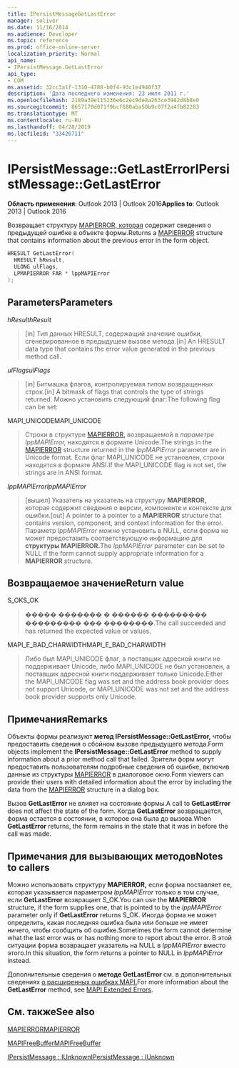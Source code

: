 ```yaml
---
title: IPersistMessageGetLastError
manager: soliver
ms.date: 11/16/2014
ms.audience: Developer
ms.topic: reference
ms.prod: office-online-server
localization_priority: Normal
api_name:
- IPersistMessage.GetLastError
api_type:
- COM
ms.assetid: 32cc3a1f-1310-4788-b0f4-93c1e4940f37
description: 'Дата последнего изменения: 23 июля 2011 г.'
ms.openlocfilehash: 2189a39e115236e6c2ec9de8a263ce3982d8b8e0
ms.sourcegitcommit: 8657170d071f9bcf680aba50b9c07f2a4fb82283
ms.translationtype: MT
ms.contentlocale: ru-RU
ms.lasthandoff: 04/28/2019
ms.locfileid: "33426711"
---
```

# <a name="ipersistmessagegetlasterror"></a><span data-ttu-id="82932-103">IPersistMessage::GetLastError</span><span class="sxs-lookup"><span data-stu-id="82932-103">IPersistMessage::GetLastError</span></span>

  
  
<span data-ttu-id="82932-104">**Область применения**: Outlook 2013 | Outlook 2016</span><span class="sxs-lookup"><span data-stu-id="82932-104">**Applies to**: Outlook 2013 | Outlook 2016</span></span> 
  
<span data-ttu-id="82932-105">Возвращает структуру [MAPIERROR, которая](mapierror.md) содержит сведения о предыдущей ошибке в объекте формы.</span><span class="sxs-lookup"><span data-stu-id="82932-105">Returns a [MAPIERROR](mapierror.md) structure that contains information about the previous error in the form object.</span></span> 
  
```cpp
HRESULT GetLastError(
  HRESULT hResult,
  ULONG ulFlags,
  LPMAPIERROR FAR * lppMAPIError
);
```

## <a name="parameters"></a><span data-ttu-id="82932-106">Parameters</span><span class="sxs-lookup"><span data-stu-id="82932-106">Parameters</span></span>

 <span data-ttu-id="82932-107">_hResult_</span><span class="sxs-lookup"><span data-stu-id="82932-107">_hResult_</span></span>
  
> <span data-ttu-id="82932-108">[in] Тип данных HRESULT, содержащий значение ошибки, сгенерированное в предыдущем вызове метода.</span><span class="sxs-lookup"><span data-stu-id="82932-108">[in] An HRESULT data type that contains the error value generated in the previous method call.</span></span>
    
 <span data-ttu-id="82932-109">_ulFlags_</span><span class="sxs-lookup"><span data-stu-id="82932-109">_ulFlags_</span></span>
  
> <span data-ttu-id="82932-110">[in] Битмашка флагов, контролируемая типом возвращенных строк.</span><span class="sxs-lookup"><span data-stu-id="82932-110">[in] A bitmask of flags that controls the type of strings returned.</span></span> <span data-ttu-id="82932-111">Можно установить следующий флаг:</span><span class="sxs-lookup"><span data-stu-id="82932-111">The following flag can be set:</span></span>
    
<span data-ttu-id="82932-112">MAPI_UNICODE</span><span class="sxs-lookup"><span data-stu-id="82932-112">MAPI_UNICODE</span></span> 
  
> <span data-ttu-id="82932-113">Строки в структуре [MAPIERROR,](mapierror.md) возвращаемой в  _параметре lppMAPIError,_ находятся в формате Unicode.</span><span class="sxs-lookup"><span data-stu-id="82932-113">The strings in the [MAPIERROR](mapierror.md) structure returned in the  _lppMAPIError_ parameter are in Unicode format.</span></span> <span data-ttu-id="82932-114">Если флаг MAPI_UNICODE не установлен, строки находятся в формате ANSI.</span><span class="sxs-lookup"><span data-stu-id="82932-114">If the MAPI_UNICODE flag is not set, the strings are in ANSI format.</span></span> 
    
 <span data-ttu-id="82932-115">_lppMAPIError_</span><span class="sxs-lookup"><span data-stu-id="82932-115">_lppMAPIError_</span></span>
  
> <span data-ttu-id="82932-116">[вышел] Указатель на указатель на структуру **MAPIERROR,** которая содержит сведения о версии, компоненте и контексте для ошибки.</span><span class="sxs-lookup"><span data-stu-id="82932-116">[out] A pointer to a pointer to a **MAPIERROR** structure that contains version, component, and context information for the error.</span></span> <span data-ttu-id="82932-117">Параметр _lppMAPIError можно_ установить в NULL, если форма не может предоставить соответствующую информацию для **структуры MAPIERROR.**</span><span class="sxs-lookup"><span data-stu-id="82932-117">The  _lppMAPIError_ parameter can be set to NULL if the form cannot supply appropriate information for a **MAPIERROR** structure.</span></span> 
    
## <a name="return-value"></a><span data-ttu-id="82932-118">Возвращаемое значение</span><span class="sxs-lookup"><span data-stu-id="82932-118">Return value</span></span>

<span data-ttu-id="82932-119">S_OK</span><span class="sxs-lookup"><span data-stu-id="82932-119">S_OK</span></span> 
  
> <span data-ttu-id="82932-120">����� ������� � ������ ��������� ��������� ��� ��������.</span><span class="sxs-lookup"><span data-stu-id="82932-120">The call succeeded and has returned the expected value or values.</span></span>
    
<span data-ttu-id="82932-121">MAPI_E_BAD_CHARWIDTH</span><span class="sxs-lookup"><span data-stu-id="82932-121">MAPI_E_BAD_CHARWIDTH</span></span> 
  
> <span data-ttu-id="82932-122">Либо был MAPI_UNICODE флаг, а поставщик адресной книги не поддерживает Unicode, либо MAPI_UNICODE не был установлен, а поставщик адресной книги поддерживает только Unicode.</span><span class="sxs-lookup"><span data-stu-id="82932-122">Either the MAPI_UNICODE flag was set and the address book provider does not support Unicode, or MAPI_UNICODE was not set and the address book provider supports only Unicode.</span></span>
    
## <a name="remarks"></a><span data-ttu-id="82932-123">Примечания</span><span class="sxs-lookup"><span data-stu-id="82932-123">Remarks</span></span>

<span data-ttu-id="82932-124">Объекты формы реализуют **метод IPersistMessage::GetLastError,** чтобы предоставить сведения о сбойном вызове предыдущего метода.</span><span class="sxs-lookup"><span data-stu-id="82932-124">Form objects implement the **IPersistMessage::GetLastError** method to supply information about a prior method call that failed.</span></span> <span data-ttu-id="82932-125">Зрители форм могут предоставить пользователям подробные сведения об ошибке, включив данные из структуры [MAPIERROR](mapierror.md) в диалоговое окно.</span><span class="sxs-lookup"><span data-stu-id="82932-125">Form viewers can provide their users with detailed information about the error by including the data from the [MAPIERROR](mapierror.md) structure in a dialog box.</span></span> 
  
<span data-ttu-id="82932-126">Вызов **GetLastError** не влияет на состояние формы.</span><span class="sxs-lookup"><span data-stu-id="82932-126">A call to **GetLastError** does not affect the state of the form.</span></span> <span data-ttu-id="82932-127">Когда **GetLastError** возвращается, форма остается в состоянии, в которое она была до вызова.</span><span class="sxs-lookup"><span data-stu-id="82932-127">When **GetLastError** returns, the form remains in the state that it was in before the call was made.</span></span> 
  
## <a name="notes-to-callers"></a><span data-ttu-id="82932-128">Примечания для вызывающих методов</span><span class="sxs-lookup"><span data-stu-id="82932-128">Notes to callers</span></span>

<span data-ttu-id="82932-129">Можно использовать структуру **MAPIERROR,** если форма поставляет ее, которая указывается параметром  _lppMAPIError_ только в том случае, если **GetLastError** возвращает S_OK.</span><span class="sxs-lookup"><span data-stu-id="82932-129">You can use the **MAPIERROR** structure, if the form supplies one, that is pointed to by the  _lppMAPIError_ parameter only if **GetLastError** returns S_OK.</span></span> <span data-ttu-id="82932-130">Иногда форма не может определить, какая последняя ошибка была или больше не имеет ничего, чтобы сообщить об ошибке.</span><span class="sxs-lookup"><span data-stu-id="82932-130">Sometimes the form cannot determine what the last error was or has nothing more to report about the error.</span></span> <span data-ttu-id="82932-131">В этой ситуации форма возвращает указатель на NULL в  _lppMAPIError_ вместо этого.</span><span class="sxs-lookup"><span data-stu-id="82932-131">In this situation, the form returns a pointer to NULL in  _lppMAPIError_ instead.</span></span> 
  
<span data-ttu-id="82932-132">Дополнительные сведения о **методе GetLastError** см. в дополнительных сведениях [о расширенных ошибках MAPI.](mapi-extended-errors.md)</span><span class="sxs-lookup"><span data-stu-id="82932-132">For more information about the **GetLastError** method, see [MAPI Extended Errors](mapi-extended-errors.md).</span></span>
  
## <a name="see-also"></a><span data-ttu-id="82932-133">См. также</span><span class="sxs-lookup"><span data-stu-id="82932-133">See also</span></span>



[<span data-ttu-id="82932-134">MAPIERROR</span><span class="sxs-lookup"><span data-stu-id="82932-134">MAPIERROR</span></span>](mapierror.md)
  
[<span data-ttu-id="82932-135">MAPIFreeBuffer</span><span class="sxs-lookup"><span data-stu-id="82932-135">MAPIFreeBuffer</span></span>](mapifreebuffer.md)
  
[<span data-ttu-id="82932-136">IPersistMessage : IUnknown</span><span class="sxs-lookup"><span data-stu-id="82932-136">IPersistMessage : IUnknown</span></span>](ipersistmessageiunknown.md)


